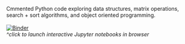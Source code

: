 Cmmented Python code exploring data structures, matrix operations, search + sort algorithms, and object oriented programming.<br><br>
[![Binder](https://mybinder.org/badge_logo.svg)](https://mybinder.org/v2/gh/alandavidgrunberg/fundementals_notebooks/HEAD)<br>
<i>^click to launch interactive Jupyter notebooks in browser</i>




